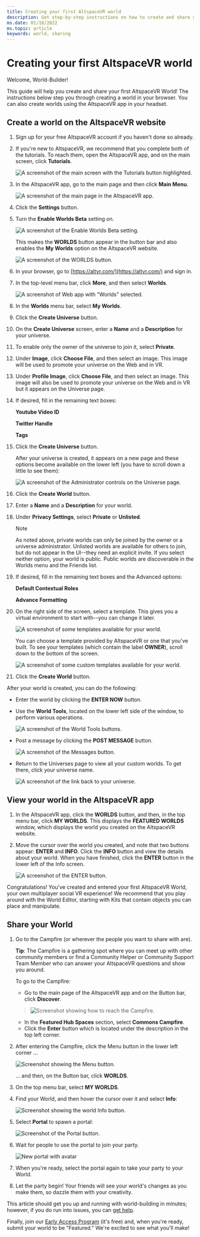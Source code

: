 ```yaml
---
title: Creating your first AltspaceVR world
description: Get step-by-step instructions on how to create and share your AltspaceVR worlds with the world.
ms.date: 01/18/2022
ms.topic: article
keywords: world, sharing
---
```


# Creating your first AltspaceVR world

Welcome, World-Builder!

This guide will help you create and share your first AltspaceVR World! The instructions below step you through creating a world in your browser. You can also create worlds using the AltspaceVR app in your headset.

## Create a world on the AltspaceVR website

1. Sign up for your free AltspaceVR account if you haven't done so already.
1. If you're new to AltspaceVR, we recommend that you complete both of the tutorials. To reach them, open the AltspaceVR app, and on the main screen, click **Tutorials**.

    ![A screenshot of the main screen with the Tutorials button highlighted.](images/001-tutorials.png)

1. In the AltspaceVR app, go to the main page and then click **Main Menu**.

    ![A screenshot of the main page in the AltspaceVR app.](images/006-main-menu.png)

1. Click the **Settings** button.
1. Turn the **Enable Worlds Beta** setting on.

    ![A screenshot of the Enable Worlds Beta setting.](images/007-enable-worlds-beta.png)

    This makes the **WORLDS** button appear in the button bar and also enables the **My Worlds** option on the AltspaceVR website.

    ![A screenshot of the WORLDS button.](images/008-worlds-button.png)

1. In your browser, go to [https://altvr.com/](https://altvr.com/) and sign in.
1. In the top-level menu bar, click **More**, and then select **Worlds**.

    ![A screenshot of Web app with "Worlds" selected.](images/001-worlds.png)

1. In the **Worlds** menu bar, select **My Worlds**.
1. Click the **Create Universe** button.
1. On the **Create Universe** screen, enter a **Name** and a **Description** for your universe.
1. To enable only the owner of the universe to join it, select **Private**.
1. Under **Image**, click **Choose File**, and then select an image. This image will be used to promote your universe on the Web and in VR.
1. Under **Profile Image**, click **Choose File**, and then select an image. This image will also be used to promote your universe on the Web and in VR but it appears on the Universe page.
1. If desired, fill in the remaining text boxes:

    **Youtube Video ID**

    **Twitter Handle**

    **Tags**

1. Click the **Create Universe** button.

    After your universe is created, it appears on a new page and these options become available on the lower left (you have to scroll down a little to see them):

    ![A screenshot of the Administrator controls on the Universe page.](images/003-admin-controls.png)

1. Click the **Create World** button.
1. Enter a **Name** and a **Description** for your world.
1. Under **Privacy Settings**, select **Private** or **Unlisted**.

    > [!NOTE]
    > As noted above, private worlds can only be joined by the owner or a universe administrator. Unlisted worlds are available for others to join, but do not appear in the UI--they need an explicit invite. If you select neither option, your world is public. Public worlds are discoverable in the Worlds menu and the Friends list.

1. If desired, fill in the remaining text boxes and the Advanced options:

    **Default Contextual Roles**

    **Advance Formatting**



1. On the right side of the screen, select a template. This gives you a virtual environment to start with--you can change it later.

    ![A screenshot of some templates available for your world.](images/004-templates.png)

    You can choose a template provided by AltspaceVR or one that you've built. To see your templates (which contain the label **OWNER**), scroll down to the bottom of the screen.

    ![A screenshot of some custom templates available for your world.](images/005-custom-templates.png)

1. Click the **Create World** button.

After your world is created, you can do the following:
- Enter the world by clicking the **ENTER NOW** button.
- Use the **World Tools**, located on the lower left side of the window, to perform various operations.

    ![A screenshot of the World Tools buttons.](images/015-world-tools.png)

- Post a message by clicking the **POST MESSAGE** button.

    ![A screenshot of the Messages button.](images/016-messages.png)

- Return to the Universes page to view all your custom worlds. To get there, click your universe name.

    ![A screenshot of the link back to your universe.](images/017-universe-name.png)

## View your world in the AltspaceVR app

1. In the AltspaceVR app, click the **WORLDS** button, and then, in the top menu bar, click **MY WORLDS**. This displays the **FEATURED WORLDS** window, which displays the world you created on the AltspaceVR website.
1. Move the cursor over the world you created, and note that two buttons appear: **ENTER** and **INFO**. Click the **INFO** button and view the details about your world. When you have finished, click the **ENTER** button in the lower left of the Info screen.

    ![A screenshot of the ENTER button.](images/009-enter-button.png)

Congratulations! You've created and entered your first AltspaceVR World, your own multiplayer social VR experience! We recommend that you play around with the World Editor, starting with Kits that contain objects you can place and manipulate.

## Share your World

1. Go to the Campfire (or wherever the people you want to share with are).

    **Tip**: The Campfire is a gathering spot where you can meet up with other community members or find a Community Helper or Community Support Team Member who can answer your AltspaceVR questions and show you around. 
    
    To go to the Campfire:
    - Go to the main page of the AltspaceVR app and on the Button bar, click **Discover**.
   
    > ![Screenshot showing how to reach the Campfire.](images/010-campfire.png)

   - In the **Featured Hub Spaces** section, select **Commons Campfire**.
   - Click the **Enter** button which is located under the description in the top left corner.

2. After entering the Campfire, click the Menu button in the lower left corner ...

    ![Screenshot showing the Menu button.](images/011-menu-button.png)

    ... and then, on the Button bar, click **WORLDS**.
   
3. On the top menu bar, select **MY WORLDS**.
4. Find your World, and then hover the cursor over it and select **Info**:

    ![Screenshot showing the world Info button.](images/012-info-button.png)

5. Select **Portal** to spawn a portal:

    ![Screenshot of the Portal button.](images/013-portal-button.png)

6. Wait for people to use the portal to join your party.

   ![New portal with avatar](images/014-portal-join.png)

7. When you're ready, select the portal again to take your party to your World.

8. Let the party begin! Your friends will see your world's changes as you make them, so dazzle them with your creativity.

This article should get you up and running with world-building in minutes; however, if you do run into issues, you can [get help](getting-help.md).

Finally, join our [Early Access Program](early-access.md) (it's free) and, when you're ready, submit your world to be "Featured." We're excited to see what you'll make!
